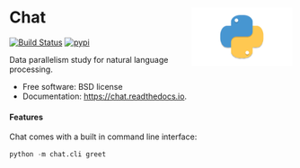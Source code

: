 <h1>Chat<img src='https://github.com/yngtodd/chat/blob/master/img/snek.png' align='right' width='180' height='104'></h1>




[![Build Status](https://travis-ci.com/yngtodd/chat.svg?branch=master)](https://travis-ci.com/yngtodd/chat)
[![pypi](https://img.shields.io/pypi/v/chat.svg)](https://pypi.python.org/pypi/chat)


Data parallelism study for natural language processing.


* Free software: BSD license
* Documentation: https://chat.readthedocs.io.


#### Features

Chat comes with a built in command line interface:

```python
python -m chat.cli greet
```
